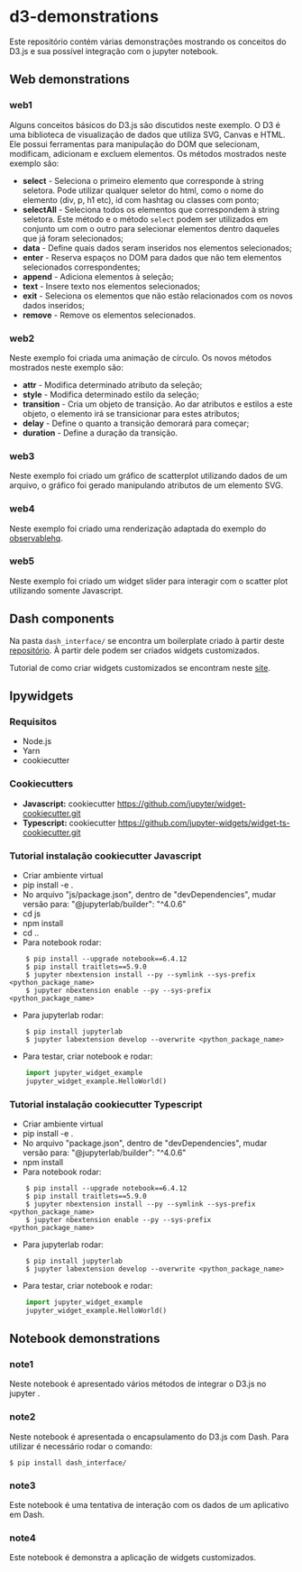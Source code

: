 # d3-demonstrations

Este repositório contém várias demonstrações mostrando os conceitos do D3.js e sua possível integração com o jupyter notebook.

## Web demonstrations

### web1

Alguns conceitos básicos do D3.js são discutidos neste exemplo. O D3 é uma biblioteca de visualização de dados que utiliza SVG, Canvas e HTML. Ele possui ferramentas para manipulação do DOM que selecionam, modificam, adicionam e excluem elementos.
Os métodos mostrados neste exemplo são:

- **select** - Seleciona o primeiro elemento que corresponde à string seletora. Pode utilizar qualquer seletor do html, como o nome do elemento (div, p, h1 etc), id com hashtag ou classes com ponto;
- **selectAll** - Seleciona todos os elementos que correspondem à string seletora. Este método e o método `select` podem ser utilizados em conjunto um com o outro para selecionar elementos dentro daqueles que já foram selecionados;
- **data** - Define quais dados seram inseridos nos elementos selecionados;
- **enter** - Reserva espaços no DOM para dados que não tem elementos selecionados correspondentes;
- **append** - Adiciona elementos à seleção;
- **text** - Insere texto nos elementos selecionados;
- **exit** - Seleciona os elementos que não estão relacionados com os novos dados inseridos;
- **remove** - Remove os elementos selecionados.

### web2

Neste exemplo foi criada uma animação de círculo. Os novos métodos mostrados neste exemplo são:

- **attr** - Modifica determinado atributo da seleção;
- **style** - Modifica determinado estilo da seleção;
- **transition** - Cria um objeto de transição. Ao dar atributos e estilos a este objeto, o elemento irá se transicionar para estes atributos;
- **delay** - Define o quanto a transição demorará para começar;
- **duration** - Define a duração da transição.

### web3

Neste exemplo foi criado um gráfico de scatterplot utilizando dados de um arquivo, o gráfico foi gerado manipulando atributos de um elemento SVG.

### web4

Neste exemplo foi criado uma renderização adaptada do exemplo do [observablehq](https://observablehq.com/@d3/zoomable-circle-packing).

### web5

Neste exemplo foi criado um widget slider para interagir com o scatter plot utilizando somente Javascript.

## Dash components

Na pasta `dash_interface/` se encontra um boilerplate criado à partir deste [repositório](https://github.com/plotly/dash-typescript-component-template). À partir dele podem ser criados widgets customizados.

Tutorial de como criar widgets customizados se encontram neste [site](https://dash.plotly.com/react-for-python-developers).

## Ipywidgets

### Requisitos

- Node.js
- Yarn
- cookiecutter

### Cookiecutters

- **Javascript:** cookiecutter https://github.com/jupyter/widget-cookiecutter.git
- **Typescript:** cookiecutter https://github.com/jupyter-widgets/widget-ts-cookiecutter.git

### Tutorial instalação cookiecutter Javascript

- Criar ambiente virtual
- pip install -e .
- No arquivo "js/package.json", dentro de "devDependencies", mudar versão para: "@jupyterlab/builder": "^4.0.6"
- cd js
- npm install
- cd ..
- Para notebook rodar:
```console
    $ pip install --upgrade notebook==6.4.12
    $ pip install traitlets==5.9.0
    $ jupyter nbextension install --py --symlink --sys-prefix <python_package_name>
    $ jupyter nbextension enable --py --sys-prefix <python_package_name>
```
- Para jupyterlab rodar:
```console
    $ pip install jupyterlab
    $ jupyter labextension develop --overwrite <python_package_name>
```
- Para testar, criar notebook e rodar:
```python
    import jupyter_widget_example
    jupyter_widget_example.HelloWorld()
```

### Tutorial instalação cookiecutter Typescript

- Criar ambiente virtual
- pip install -e .
- No arquivo "package.json", dentro de "devDependencies", mudar versão para: "@jupyterlab/builder": "^4.0.6"
- npm install
- Para notebook rodar:
```console
    $ pip install --upgrade notebook==6.4.12
    $ pip install traitlets==5.9.0
    $ jupyter nbextension install --py --symlink --sys-prefix <python_package_name>
    $ jupyter nbextension enable --py --sys-prefix <python_package_name>
```
- Para jupyterlab rodar:
```console
    $ pip install jupyterlab
    $ jupyter labextension develop --overwrite <python_package_name>
```
- Para testar, criar notebook e rodar:
```python
    import jupyter_widget_example
    jupyter_widget_example.HelloWorld()
```

## Notebook demonstrations

### note1

Neste notebook é apresentado vários métodos de integrar o D3.js no jupyter .

### note2

Neste notebook é apresentada o encapsulamento do D3.js com Dash. Para utilizar é necessário rodar o comando:

    $ pip install dash_interface/

### note3

Este notebook é uma tentativa de interação com os dados de um aplicativo em Dash.

### note4

Este notebook é demonstra a aplicação de widgets customizados.

